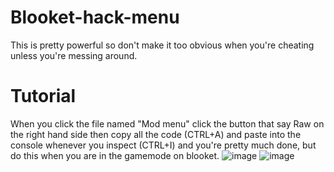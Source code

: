 # Blooket-hack-menu
This is pretty powerful so don't make it too obvious when you're cheating unless you're messing around.
# Tutorial
When you click the file named "Mod menu" click the button that say Raw on the right hand side then copy all the code (CTRL+A) and paste into the console whenever you inspect (CTRL+I) and you're pretty much done, but do this when you are in the gamemode on blooket.
![image](https://user-images.githubusercontent.com/129183396/228249895-19befa20-b174-4f67-a2ae-a41131de6bbe.png)
![image](https://user-images.githubusercontent.com/129183396/228250725-60502326-c579-48cd-bc24-b53ef04a8023.png)
